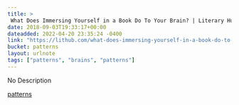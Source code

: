 ```yaml
---
title: > 
 What Does Immersing Yourself in a Book Do To Your Brain? | Literary Hub
date: 2018-09-03T19:33:17+00:00
dateadded: 2022-04-20 23:35:24 -0400
link: "https://lithub.com/what-does-immersing-yourself-in-a-book-do-to-your-brain/"
bucket: patterns
layout: urlnote
tags: ["patterns", "brains", "patterns"]
--- 
```

No Description
 <!-- end excerpt --> 
<div class='bucket'><a class='internal-link' href='/buckets/patterns'>patterns</a></div> 
